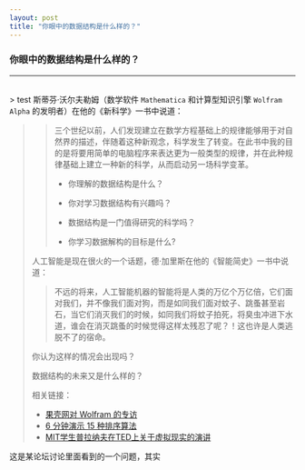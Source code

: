 ```yaml
---
layout: post
title: "你眼中的数据结构是什么样的？"
---
```




### 你眼中的数据结构是什么样的？

<hr/>

​	
 	>  test 斯蒂芬·沃尔夫勒姆（数学软件 `Mathematica` 和计算型知识引擎 `Wolfram Alpha` 的发明者）在他的《新科学》一书中说道：
 >
 > > 三个世纪以前，人们发现建立在数学方程基础上的规律能够用于对自然界的描述，伴随着这种新观念，科学发生了转变。在此书中我的目的是将要用简单的电脑程序来表达更为一般类型的规律，并在此种规律基础上建立一种新的科学，从而启动另一场科学变革。
 > >
 > > + 你理解的数据结构是什么？
 > >
 > > + 你对学习数据结构有兴趣吗？
 > >
 > > + 数据结构是一门值得研究的科学吗？
 > >
 > > + 你学习数据解构的目标是什么?
 > >
 > 人工智能是现在很火的一个话题，德·加里斯在他的《智能简史》一书中说道：
 > > 不远的将来，人工智能机器的智能将是人类的万亿个万亿倍，它们面对我们，并不像我们面对狗，而是如同我们面对蚊子、跳蚤甚至岩石，当它们消灭我们的时候，如同我们将蚊子拍死，将臭虫冲进下水道，谁会在消灭跳蚤的时候觉得这样太残忍了呢？！这也许是人类逃脱不了的宿命。
 >
 > 你认为这样的情况会出现吗？
 >
 > 数据结构的未来又是什么样的？
 >
 > 相关链接：
 >
 > + [果壳网对 Wolfram 的专访](http://www.guokr.com/article/439770/?page=4%20%E2%80%9C%E2%80%9D)
 > + [6 分钟演示 15 种排序算法](http://v.youku.com/v_show/id_XNTkwNzI5OTIw.html)
 > + [MIT学生普拉纳夫在TED上关于虚拟现实的演讲](http://v.youku.com/v_show/id_XMTQ0MTM5Njg0.html)





这是某论坛讨论里面看到的一个问题，其实
